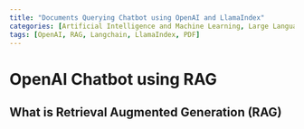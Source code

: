 ```yaml
---
title: "Documents Querying Chatbot using OpenAI and LlamaIndex"
categories: [Artificial Intelligence and Machine Learning, Large Language Model]
tags: [OpenAI, RAG, Langchain, LlamaIndex, PDF]
---
```


# OpenAI Chatbot using RAG

## What is Retrieval Augmented Generation (RAG)

